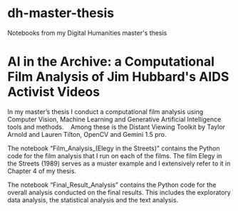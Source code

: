 # dh-master-thesis
Notebooks from my Digital Humanities master's thesis 

# AI in the Archive: a Computational Film Analysis of Jim Hubbard's AIDS Activist Videos

In my master’s thesis I conduct a computational film analysis using Computer Vision, Machine Learning and Generative Artificial Intelligence tools and methods.   
Among these is the Distant Viewing Toolkit by Taylor Arnold and Lauren Tilton, OpenCV and Gemini 1.5 pro. 

The notebook “Film_Analysis_(Elegy in the Streets)” contains the Python code for the film analysis that I run on each of the films. The film Elegy in the Streets (1989) serves as a muster example and I extensively refer to it in Chapter 4 of my thesis. 

The notebook “Final_Result_Analysis” contains the Python code for the overall analysis conducted on the final results. This includes the exploratory data analysis, the statistical analysis and the text analysis. 
